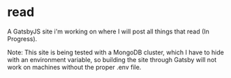 # read
A GatsbyJS site i'm working on where I will post all things that read (In Progress).

Note: This site is being tested with a MongoDB cluster, which I have to hide with an environment variable, so building the site through Gatsby will not work on machines without the proper .env file.

